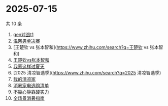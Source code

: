 # 2025-07-15

共 10 条

<!-- BEGIN -->
<!-- 最后更新时间 Tue Jul 15 2025 05:18:12 GMT+0800 (China Standard Time) -->

1. [gen对战t1](https://www.zhihu.com/search?q=gen对战t1)
1. [温网男单决赛](https://www.zhihu.com/search?q=温网男单决赛)
1. [王楚钦 vs 张本智和](https://www.zhihu.com/search?q=王楚钦 vs 张本智和)
1. [王楚钦vs张本智和](https://www.zhihu.com/search?q=王楚钦vs张本智和)
1. [我家这样过夏天](https://www.zhihu.com/search?q=我家这样过夏天)
1. [2025 清凉智选季](https://www.zhihu.com/search?q=2025 清凉智选季)
1. [我的清凉家](https://www.zhihu.com/search?q=我的清凉家)
1. [消暑家电选购清单](https://www.zhihu.com/search?q=消暑家电选购清单)
1. [不靠心静靠硬实力](https://www.zhihu.com/search?q=不靠心静靠硬实力)
1. [全场景消暑指南](https://www.zhihu.com/search?q=全场景消暑指南)

<!-- END -->
